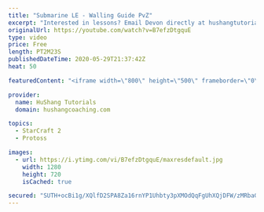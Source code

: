 ```yaml
---
title: "Submarine LE - Walling Guide PvZ"
excerpt: "Interested in lessons? Email Devon directly at hushangtutorials@outlook.com ------------------------------------------------------------------------------------------------------- Want to support HuShang Tutorials directly? Patreon is a website where you can contribute a monthly donation that will help"
originalUrl: https://youtube.com/watch?v=B7efzDtgquE
type: video
price: Free
length: PT2M23S
publishedDateTime: 2020-05-29T21:37:42Z
heat: 50

featuredContent: "<iframe width=\"800\" height=\"500\" frameborder=\"0\" src=\"https://www.youtube.com/embed/B7efzDtgquE\" allow=\"accelerometer; autoplay; encrypted-media; gyroscope; picture-in-picture\" allowfullscreen></iframe>"

provider:
  name: HuShang Tutorials
  domain: hushangcoaching.com

topics:
  - StarCraft 2
  - Protoss

images:
  - url: https://i.ytimg.com/vi/B7efzDtgquE/maxresdefault.jpg
    width: 1280
    height: 720
    isCached: true

secured: "SUTH+ocBi1g/XQlfD2SPA8Za16rnYP1Uhbty3pXMOdQqFgUhXQjDFW/zMRbaGkBZqvv8vE4p3aJqoofvz7fYrJTrsj0FcSAi+q+3Sg6x+CS5Cg1N2FzygpGerT9zCy8IO2BYtZpJNfWhzoeiKsJdjcaRLT0T8EQb4OaDcX39F7oKKaijbJGNPUq2A8qnAO809yguu34TwMHz/xyrkc6gDoDfs5zEfo+2sX2NZk2m3jX0Q/x7zS6nn/FBYafpJsYapDeH3ZVw4G66uyqf5bGcmmhaY/oJz8qOWup6CgXFX0Wa0kP+SeHmlC+7tZTIJTy5z6RbZpZXTfrqEkBHMxsxLs03R24lN9OhWNKZrEgq/VPOi5ZfWPtlYm8SOrruz2P+eSOUAK4oAGCB/hEqtN0K0bWGB9xUgqmihQdJgBNb1RQ=;ehnxo5wqEo9Y3inQ4pPJ4A=="
---
```


